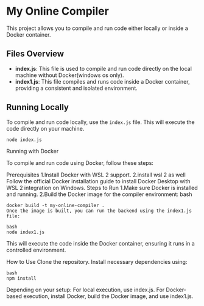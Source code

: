 # My Online Compiler

This project allows you to compile and run code either locally or inside a Docker container.

## Files Overview

- **index.js**: This file is used to compile and run code directly on the local machine without Docker(windows os only).
- **index1.js**: This file compiles and runs code inside a Docker container, providing a consistent and isolated environment.

## Running Locally

To compile and run code locally, use the `index.js` file. This will execute the code directly on your machine.

```bash
node index.js
```

Running with Docker

To compile and run code using Docker, follow these steps:

Prerequisites
1.Install Docker with WSL 2 support.
2.install wsl 2 as  well
Follow the official Docker installation guide to install Docker Desktop with WSL 2 integration on Windows.
  Steps to Run
  1.Make sure Docker is installed and running.
  2.Build the Docker image for the compiler environment:
bash
```
docker build -t my-online-compiler .
Once the image is built, you can run the backend using the index1.js file:
```
```
bash
node index1.js
```
This will execute the code inside the Docker container, ensuring it runs in a controlled environment.

How to Use
Clone the repository.
Install necessary dependencies using:

```
bash
npm install
```

Depending on your setup:
For local execution, use index.js.
For Docker-based execution, install Docker, build the Docker image, and use index1.js.
